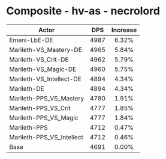 # Composite - hv-as - necrolord
| Actor | DPS | Increase |
|---|:---:|:---:|
|Emeni-LbE-DE|4987|6.32%|
|Marileth-VS_Mastery-DE|4965|5.84%|
|Marileth-VS_Crit-DE|4962|5.79%|
|Marileth-VS_Magic-DE|4960|5.75%|
|Marileth-VS_Intellect-DE|4894|4.34%|
|Marileth-DE|4894|4.34%|
|Marileth-PPS_VS_Mastery|4780|1.91%|
|Marileth-PPS_VS_Crit|4777|1.85%|
|Marileth-PPS_VS_Magic|4777|1.84%|
|Marileth-PPS|4712|0.47%|
|Marileth-PPS_VS_Intellect|4712|0.46%|
|Base|4691|0.00%|
